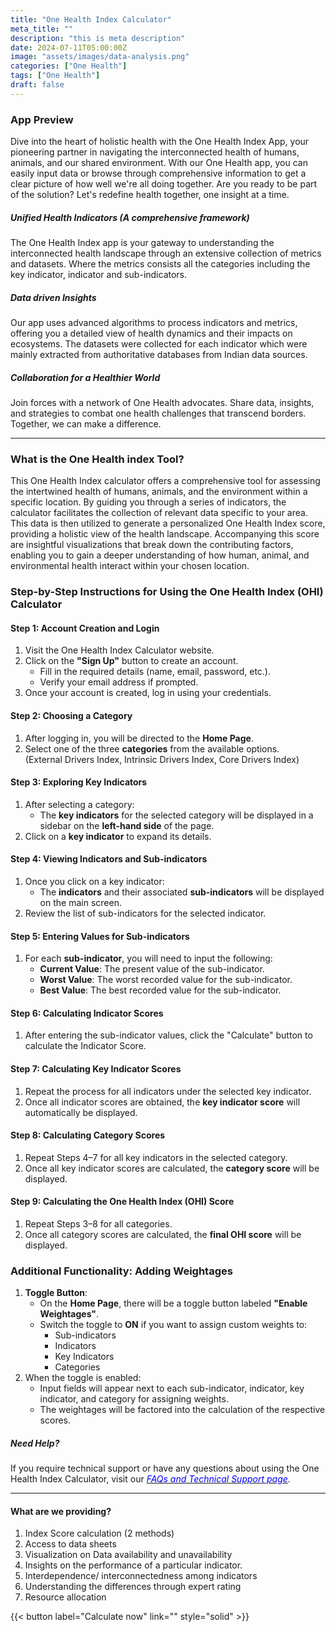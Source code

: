 ```yaml
---
title: "One Health Index Calculator"
meta_title: ""
description: "this is meta description"
date: 2024-07-11T05:00:00Z
image: "assets/images/data-analysis.png"
categories: ["One Health"]
tags: ["One Health"]
draft: false
---
```

### App Preview
Dive into the heart of holistic health with the One Health Index App, your pioneering partner in navigating the interconnected health of humans, animals, and our shared environment. With our One Health app, you can easily input data or browse through comprehensive information to get a clear picture of how well we're all doing together. Are you ready to be part of the solution? Let's redefine health together, one insight at a time.
##### Unified Health Indicators (A comprehensive framework)
The One Health Index app is your gateway to understanding the interconnected health landscape through an extensive collection of metrics and datasets. Where the metrics consists all the categories including the key indicator, indicator and sub-indicators.
##### Data driven Insights
Our app uses advanced algorithms to process indicators and metrics, offering you a detailed view of health dynamics and their impacts on ecosystems. The datasets were collected for each indicator which were mainly extracted from authoritative databases from Indian data sources.
##### Collaboration for a Healthier World
Join forces with a network of One Health advocates. Share data, insights, and strategies to combat one health challenges that transcend borders. Together, we can make a difference.

<hr>

### What is the One Health index Tool?
This One Health Index calculator offers a comprehensive tool for assessing the intertwined health of humans, animals, and the environment within a specific location. By guiding you through a series of indicators, the calculator facilitates the collection of relevant data specific to your area. This data is then utilized to generate a personalized One Health Index score, providing a holistic view of the health landscape. Accompanying this score are insightful visualizations that break down the contributing factors, enabling you to gain a deeper understanding of how human, animal, and environmental health interact within your chosen location.

### **Step-by-Step Instructions for Using the One Health Index (OHI) Calculator**

#### **Step 1: Account Creation and Login**

1. Visit the One Health Index Calculator website.
2. Click on the **"Sign Up"** button to create an account.
    - Fill in the required details (name, email, password, etc.).
    - Verify your email address if prompted.
3. Once your account is created, log in using your credentials.

#### **Step 2: Choosing a Category**

1. After logging in, you will be directed to the **Home Page**.
2. Select one of the three **categories** from the available options.  
	(External Drivers Index, Intrinsic Drivers Index, Core Drivers Index)

#### **Step 3: Exploring Key Indicators**

1. After selecting a category:
    - The **key indicators** for the selected category will be displayed in a sidebar on the **left-hand side** of the page.
2. Click on a **key indicator** to expand its details.

#### **Step 4: Viewing Indicators and Sub-indicators**

1. Once you click on a key indicator:
    - The **indicators** and their associated **sub-indicators** will be displayed on the main screen.
2. Review the list of sub-indicators for the selected indicator.

#### **Step 5: Entering Values for Sub-indicators**

1. For each **sub-indicator**, you will need to input the following:
    - **Current Value**: The present value of the sub-indicator.
    - **Worst Value**: The worst recorded value for the sub-indicator.
    - **Best Value**: The best recorded value for the sub-indicator.

#### **Step 6: Calculating Indicator Scores**

1. After entering the sub-indicator values, click the "Calculate" button to calculate the Indicator Score.

#### **Step 7: Calculating Key Indicator Scores**

1. Repeat the process for all indicators under the selected key indicator.
2. Once all indicator scores are obtained, the **key indicator score** will automatically be displayed.

#### **Step 8: Calculating Category Scores**

1. Repeat Steps 4–7 for all key indicators in the selected category.
2. Once all key indicator scores are calculated, the **category score** will be displayed.

#### **Step 9: Calculating the One Health Index (OHI) Score**

1. Repeat Steps 3–8 for all categories.
2. Once all category scores are calculated, the **final OHI score** will be displayed.


### **Additional Functionality: Adding Weightages**

1. **Toggle Button**:
    - On the **Home Page**, there will be a toggle button labeled **"Enable Weightages"**.
    - Switch the toggle to **ON** if you want to assign custom weights to:
        - Sub-indicators
        - Indicators
        - Key Indicators
        - Categories
2. When the toggle is enabled:
    - Input fields will appear next to each sub-indicator, indicator, key indicator, and category for assigning weights.
    - The weightages will be factored into the calculation of the respective scores.


##### Need Help?

If you require technical support or have any questions about using the One Health Index Calculator, visit our *[<span style="color: blue;">FAQs and Technical Support page</span>](/faqs-1/)*.

<hr>

#### What are we providing?
1. Index Score calculation (2 methods)
2. Access to data sheets
3. Visualization on Data availability and unavailability
4. Insights on the performance of a particular indicator.
5. Interdependence/ interconnectedness among indicators
6. Understanding the differences through expert rating
7. Resource allocation

{{< button label="Calculate now" link="" style="solid" >}}